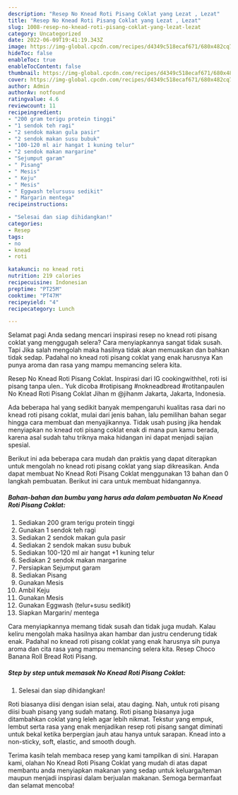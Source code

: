 ```yaml
---
description: "Resep No Knead Roti Pisang Coklat yang Lezat , Lezat"
title: "Resep No Knead Roti Pisang Coklat yang Lezat , Lezat"
slug: 1008-resep-no-knead-roti-pisang-coklat-yang-lezat-lezat
category: Uncategorized
date: 2022-06-09T19:41:19.343Z
image: https://img-global.cpcdn.com/recipes/d4349c518ecaf671/680x482cq70/no-knead-roti-pisang-coklat-foto-resep-utama.jpg
hideToc: false
enableToc: true
enableTocContent: false
thumbnail: https://img-global.cpcdn.com/recipes/d4349c518ecaf671/680x482cq70/no-knead-roti-pisang-coklat-foto-resep-utama.jpg
cover: https://img-global.cpcdn.com/recipes/d4349c518ecaf671/680x482cq70/no-knead-roti-pisang-coklat-foto-resep-utama.jpg
author: Admin
authorAv: notfound
ratingvalue: 4.6
reviewcount: 11
recipeingredient:
- "200 gram terigu protein tinggi"
- "1 sendok teh ragi"
- "2 sendok makan gula pasir"
- "2 sendok makan susu bubuk"
- "100-120 ml air hangat 1 kuning telur"
- "2 sendok makan margarine"
- "Sejumput garam"
- " Pisang"
- " Mesis"
- " Keju"
- " Mesis"
- " Eggwash telursusu sedikit"
- " Margarin mentega"
recipeinstructions:

- "Selesai dan siap dihidangkan!"
categories:
- Resep
tags:
- no
- knead
- roti

katakunci: no knead roti 
nutrition: 219 calories
recipecuisine: Indonesian
preptime: "PT25M"
cooktime: "PT47M"
recipeyield: "4"
recipecategory: Lunch

---
```



Selamat pagi Anda sedang mencari inspirasi resep no knead roti pisang coklat yang menggugah selera? Cara menyiapkannya sangat tidak susah. Tapi Jika salah mengolah maka hasilnya tidak akan memuaskan dan bahkan tidak sedap. Padahal no knead roti pisang coklat yang enak harusnya Kan punya aroma dan rasa yang mampu memancing selera kita.


Resep No Knead Roti Pisang Coklat. Inspirasi dari IG cookingwithhel, roti isi pisang tanpa ulen.. Yuk dicoba #rotipisang #nokneadbread #rotitanpaulen No Knead Roti Pisang Coklat Jihan m @jihanm Jakarta, Jakarta, Indonesia.

Ada beberapa hal yang sedikit banyak mempengaruhi kualitas rasa dari no knead roti pisang coklat, mulai dari jenis bahan, lalu pemilihan bahan segar hingga cara membuat dan menyajikannya. Tidak usah pusing jika hendak menyiapkan no knead roti pisang coklat enak di mana pun kamu berada, karena asal sudah tahu triknya maka hidangan ini dapat menjadi sajian spesial.


Berikut ini ada beberapa cara mudah dan praktis yang dapat diterapkan untuk mengolah no knead roti pisang coklat yang siap dikreasikan. Anda dapat membuat No Knead Roti Pisang Coklat menggunakan 13 bahan dan 0 langkah pembuatan. Berikut ini cara untuk membuat hidangannya.

<!--inarticleads1-->

##### Bahan-bahan dan bumbu yang harus ada dalam pembuatan No Knead Roti Pisang Coklat:

1. Sediakan 200 gram terigu protein tinggi
1. Gunakan 1 sendok teh ragi
1. Sediakan 2 sendok makan gula pasir
1. Sediakan 2 sendok makan susu bubuk
1. Sediakan 100-120 ml air hangat +1 kuning telur
1. Sediakan 2 sendok makan margarine
1. Persiapkan Sejumput garam
1. Sediakan  Pisang
1. Gunakan  Mesis
1. Ambil  Keju
1. Gunakan  Mesis
1. Gunakan  Eggwash (telur+susu sedikit)
1. Siapkan  Margarin/ mentega


Cara menyiapkannya memang tidak susah dan tidak juga mudah. Kalau keliru mengolah maka hasilnya akan hambar dan justru cenderung tidak enak. Padahal no knead roti pisang coklat yang enak harusnya sih punya aroma dan cita rasa yang mampu memancing selera kita. Resep Choco Banana Roll Bread Roti Pisang. 

<!--inarticleads2-->

##### Step by step untuk memasak No Knead Roti Pisang Coklat:


1. Selesai dan siap dihidangkan!

Roti biasanya diisi dengan isian selai, atau daging. Nah, untuk roti pisang diisi buah pisang yang sudah matang. Roti pisang biasanya juga ditambahkan coklat yang leleh agar lebih nikmat. Tekstur yang empuk, lembut serta rasa yang enak menjadikan resep roti pisang sangat diminati untuk bekal ketika berpergian jauh atau hanya untuk sarapan. Knead into a non-sticky, soft, elastic, and smooth dough. 

Terima kasih telah membaca resep yang kami tampilkan di sini. Harapan kami, olahan No Knead Roti Pisang Coklat yang mudah di atas dapat membantu anda menyiapkan makanan yang sedap untuk keluarga/teman maupun menjadi inspirasi dalam berjualan makanan. Semoga bermanfaat dan selamat mencoba!
